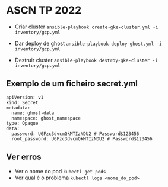 # ASCN TP 2022

- Criar cluster
`ansible-playbook create-gke-cluster.yml -i inventory/gcp.yml`

- Dar deploy de ghost 
`ansible-playbook deploy-ghost.yml -i inventory/gcp.yml`

- Destruir cluster
`ansible-playbook destroy-gke-cluster -i inventory/gcp.yml`



## Exemplo de um ficheiro secret.yml
```
apiVersion: v1
kind: Secret
metadata:
  name: ghost-data
  namespace: ghost_namespace
type: Opaque
data:
  password: UGFzc3dvcmQkMTIzNDU2 # Password$123456
  root_password: UGFzc3dvcmQkMTIzNDU2 # Password$123456
```

## Ver erros
- Ver o nome do pod
`kubectl get pods`
- Ver qual é o problema
`kubectl logs <nome_do_pod>`
